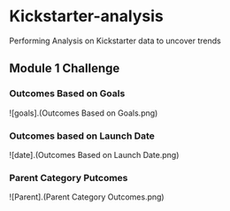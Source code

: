 # Kickstarter-analysis
Performing Analysis on Kickstarter data to uncover trends
## Module 1 Challenge 
### Outcomes Based on Goals 
![goals].(Outcomes Based on Goals.png)

### Outcomes based on Launch Date
![date].(Outcomes Based on Launch Date.png)

### Parent Category Putcomes
![Parent].(Parent Category Outcomes.png)
